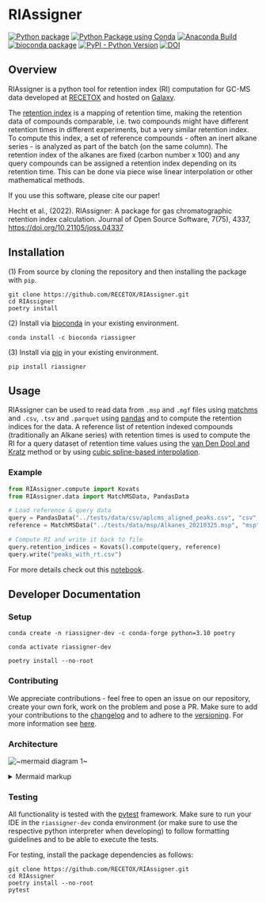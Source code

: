 # RIAssigner

[![Python package](https://github.com/RECETOX/RIAssigner/actions/workflows/python-package.yml/badge.svg)](https://github.com/RECETOX/RIAssigner/actions/workflows/python-package.yml)
[![Python Package using Conda](https://github.com/RECETOX/RIAssigner/actions/workflows/python-package-conda.yml/badge.svg?branch=main)](https://github.com/RECETOX/RIAssigner/actions/workflows/python-package-conda.yml)
[![Anaconda Build](https://github.com/RECETOX/RIAssigner/actions/workflows/anaconda.yml/badge.svg?branch=main)](https://github.com/RECETOX/RIAssigner/actions/workflows/anaconda.yml)
[![bioconda package](https://img.shields.io/conda/v/bioconda/riassigner)](https://anaconda.org/bioconda/riassigner)
[![PyPI - Python Version](https://img.shields.io/pypi/v/RIAssigner)](https://pypi.org/project/RIAssigner/)
[![DOI](https://joss.theoj.org/papers/10.21105/joss.04337/status.svg)](https://doi.org/10.21105/joss.04337)

## Overview

RIAssigner is a python tool for retention index (RI) computation for GC-MS data developed at [RECETOX](https://www.recetox.muni.cz/en) and hosted on [Galaxy](https://umsa.cerit-sc.cz/).

The [retention index](https://goldbook.iupac.org/terms/view/R05360) is a mapping of retention time, making the retention data of compounds comparable, i.e. two compounds might have different retention times in different experiments, but a very similar retention index.
To compute this index, a set of reference compounds - often an inert alkane series - is analyzed as part of the batch (on the same column).
The retention index of the alkanes are fixed (carbon number x 100) and any query compounds can be assigned a retention index depending on its retention time.
This can be done via piece wise linear interpolation or other mathematical methods.

If you use this software, please cite our paper!

Hecht et al., (2022). RIAssigner: A package for gas chromatographic retention index calculation. Journal of Open Source Software, 7(75), 4337, https://doi.org/10.21105/joss.04337

## Installation

(1) From source by cloning the repository and then installing the package with `pip`.

```
git clone https://github.com/RECETOX/RIAssigner.git
cd RIAssigner
poetry install
```

(2) Install via [bioconda](https://anaconda.org/bioconda/riassigner) in your existing environment.

```
conda install -c bioconda riassigner
```

(3) Install via [pip](https://pypi.org/project/RIAssigner/) in your existing environment.

```
pip install riassigner
```

## Usage

RIAssigner can be used to read data from `.msp` and `.mgf` files using [matchms](https://github.com/matchms/matchms) and `.csv`, `.tsv` and `.parquet` using [pandas](https://pandas.pydata.org/) and to compute the retention indices for the data.
A reference list of retention indexed compounds (traditionally an Alkane series) with retention times is used to compute the RI for a query dataset of retention time values using the [van Den Dool and Kratz](<https://doi.org/10.1016/S0021-9673(01)80947-X>) method or by using [cubic spline-based interpolation](https://doi.org/10.1021/ac50035a026).

### Example

```python
from RIAssigner.compute import Kovats
from RIAssigner.data import MatchMSData, PandasData

# Load reference & query data
query = PandasData("../tests/data/csv/aplcms_aligned_peaks.csv", "csv", rt_unit="seconds")
reference = MatchMSData("../tests/data/msp/Alkanes_20210325.msp", "msp", rt_unit="min")

# Compute RI and write it back to file
query.retention_indices = Kovats().compute(query, reference)
query.write("peaks_with_rt.csv")
```

For more details check out this [notebook](doc/example_usage.ipynb).

## Developer Documentation

### Setup

```
conda create -n riassigner-dev -c conda-forge python=3.10 poetry

conda activate riassigner-dev

poetry install --no-root
```

### Contributing

We appreciate contributions - feel free to open an issue on our repository, create your own fork, work on the problem and pose a PR.
Make sure to add your contributions to the [changelog](CHANGELOG.md) and to adhere to the [versioning](https://semver.org/spec/v2.0.0.html).
For more information see [here](CONTRIBUTING.md).

### Architecture

<!-- generated by mermaid compile action - START -->

![~mermaid diagram 1~](/.resources/README-md-1.svg)

<details>
  <summary>Mermaid markup</summary>

```mermaid
classDiagram
    class MatchMSData{
        -List ~Spectra~ data
    }

    class PandasData {
        -DataFrame data
    }

    Data <|-- MatchMSData
    Data <|-- PandasData

    class Data{
        <<abstract>>
        +read(string filename)
        +write(string filename)
        +retention_times() List~float~
        +retention_indices() List~float~
    }


    class ComputationMethod{
        <<interface>>
        +compute(Data query, Data reference) List~float~

    }

    class Kovats {

    }
    class CubicSpline {

    }

    ComputationMethod <|-- Kovats
    ComputationMethod <|-- CubicSpline

```

</details>
<!-- generated by mermaid compile action - END -->

### Testing

All functionality is tested with the [pytest](https://docs.pytest.org/en/6.2.x/contents.html) framework. Make sure to run your IDE in the `riassigner-dev` conda environment (or make sure to use the respective python interpreter when developing) to follow formatting guidelines and to be able to execute the tests.

For testing, install the package dependencies as follows:

```
git clone https://github.com/RECETOX/RIAssigner.git
cd RIAssigner
poetry install --no-root
pytest
```
